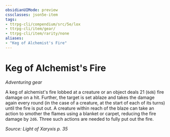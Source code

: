 ```yaml
---
obsidianUIMode: preview
cssclasses: json5e-item
tags:
- ttrpg-cli/compendium/src/5e/lox
- ttrpg-cli/item/gear/
- ttrpg-cli/item/rarity/none
aliases: 
- "Keg of Alchemist's Fire"
---
```

# Keg of Alchemist's Fire
*Adventuring gear*  



A keg of alchemist's fire lobbed at a creature or an object deals 21 (`6d6`) fire damage on a hit. Further, the target is set ablaze and takes the damage again every round (in the case of a creature, at the start of each of its turns) until the fire is put out. A creature within reach of the blaze can take an action to smother the flames using a blanket or carpet, reducing the fire damage by `2d6`. Three such actions are needed to fully put out the fire.

*Source: Light of Xaryxis p. 35*